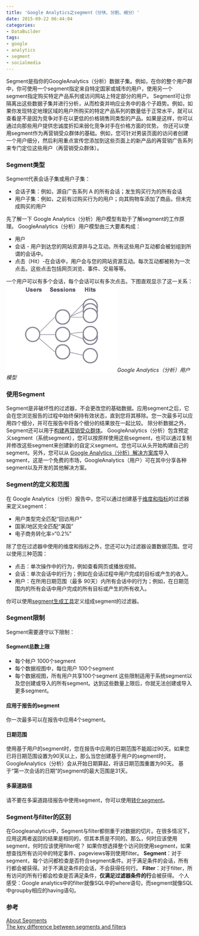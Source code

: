 ```yaml
---
title: 'Google Analytics之segment（分块、分割、细分）'
date: 2015-09-22 06:44:04
categories: 
- DataBuilder
tags: 
- google
- analytics
- segment
- socialmedia
---
```

Segment是指你的GoogleAnalytics（分析）数据子集。例如，在你的整个用户群中，你可使用一个segment指定来自特定国家或城市的用户，使用另一个segment指定购买特定产品系列或访问网站上特定部分的用户。
Segment可让你隔离出这些数据子集并进行分析，从而检查并响应业务中的各个子趋势。例如，如果你发现特定地理区域的用户所购买的特定产品系列的数量低于正常水平，就可以查看是不是因为竞争对手在以更低的价格销售同类型的产品。如果是这样，你可以通过向那些用户提供忠诚度折扣来弱化竞争对手在价格方面的优势。
你还可以使用segment作为再营销受众群体的基础。例如，您可针对男装页面的访问者创建一个用户细分，然后利用重点宣传您添加到这些页面上的新产品的再营销广告系列来专门定位这些用户（再营销受众群体）。

### Segment类型

Segment代表会话子集或用户子集：
- 会话子集：例如，源自广告系列 A 的所有会话；发生购买行为的所有会话
- 用户子集：例如，之前有过购买行为的用户；向其购物车添加了商品，但未完成购买的用户

先了解一下 Google Analytics（分析）用户模型有助于了解segment的工作原理。 
GoogleAnalytics（分析）用户模型由三大要素构成：
- 用户
- 会话 - 用户到达您的网站资源并与之互动。所有这些用户互动都会被划组到所谓的会话中。
- 点击（Hit）-在会话中，用户会与您的网站资源互动。每次互动都被称为一次点击。这些点击包括网页浏览、事件、交易等等。

一个用户可以有多个会话，每个会话可以有多次点击。下图直观显示了这一关系：
![Google Analytics之segment（分块、分割、细分）](/images/2015/9/0026uWfMgy6Wj8J6lnL75.png)_Google Analytics（分析）用户模型_

### 使用Segment

Segment是非破坏性的过滤器，不会更改您的基础数据。应用segment之后，它会在您浏览报告的过程中始终保持有效状态，直到您将其移除。您一次最多可以应用四个细分，并可在报告中将各个细分的结果放在一起比较。
除分析数据之外，Segment还可以用于[构建再营销受众群体](https://support.google.com/analytics/answer/6015314)。
GoogleAnalytics（分析）包含预定义segment（系统segment），您可以按原样使用这些segment，也可以通过复制并修改这些segment来创建新的自定义segment。您也可以从头开始构建自己的segment。另外，您可以从 [Google Analytics（分析）解决方案库](https://www.google.com/analytics/gallery/#landing/start/)导入segment，这是一个免费的市场，GoogleAnalytics（用户）可在其中分享各种segment以及开发的其他解决方案。

### Segment的定义和范围

在 Google Analytics（分析）报告中，您可以通过创建基于[维度和指标](https://support.google.com/analytics/answer/1033861)的过滤器来定义segment：
- 用户类型完全匹配“回访用户”
- 国家/地区完全匹配“美国”
- 电子商务转化率>“0.2%”

除了您在过滤器中使用的维度和指标之外，您还可以为过滤器设置数据范围。您可以使用三种范围：
- 点击：单次操作中的行为，例如查看网页或播放视频。
- 会话：单次会话中的行为；例如在会话过程中用户完成的目标或产生的收入。
- 用户：在所用日期范围（最多 90天）内所有会话中的行为；例如，在日期范围内的所有会话中用户完成的所有目标或产生的所有收入。

你可以使用[segment生成工具](https://support.google.com/analytics/answer/3124493)定义组成segment的过滤器。

### Segment限制

Segment需要遵守以下限制：

#### Segment总数上限

- 每个帐户 1000个segment
- 每个数据视图中，每位用户 100个segment
- 每个数据视图，所有用户共享100个segment
这些限制适用于系统segment以及您创建或导入的所有segment。达到这些数量上限后，你就无法创建或导入更多segment。

#### 应用于报告的segment

你一次最多可以在报告中应用4个segment。

#### 日期范围

使用基于用户的segment时，您在报告中应用的日期范围不能超过90天。如果您已将日期范围设置为90天以上，那么当您创建基于用户的segment时，GoogleAnalytics（分析）会从开始日期算起，将该日期范围重置为90天。
基于“第一次会话的日期”的segment的最大范围是31天。

#### 多渠道路径

请不要在多渠道路径报告中使用segment，你可以使用[转化segment](https://support.google.com/analytics/answer/1329505)。

### Segment与filter的区别

在Googleanalytics中，Segment与filter都侧重于对数据的切片。在很多情况下，应用这两者返回的结果是相同的，但其本质是不同的。那么，何时应该使用segment，何时应该使用filter呢？
如果你想选择整个访问则使用segment，如果想查找所有访问中的特定事件、pageviews等则使用filter。
**Segment**：对于segment，每个访问都检查是否符合segment条件。对于满足条件的会话，所有行都会被获得。对于不满足条件的会话，不会获得任何行。
**Filter**：对于filter，所有访问的所有行都会检查是否满足条件，**仅满足过滤器条件的行**会被获得。
个人感受：Google analytics中的filter就像SQL中的where语句，而segment就像SQL中groupby相应的having语句。

### 参考

[About Segments](https://support.google.com/analytics/answer/3123951?hl=en)  
[The key difference between segments and filters](http://www.analyticscanvas.com/segments-vs-filters-in-google-analytics/)  